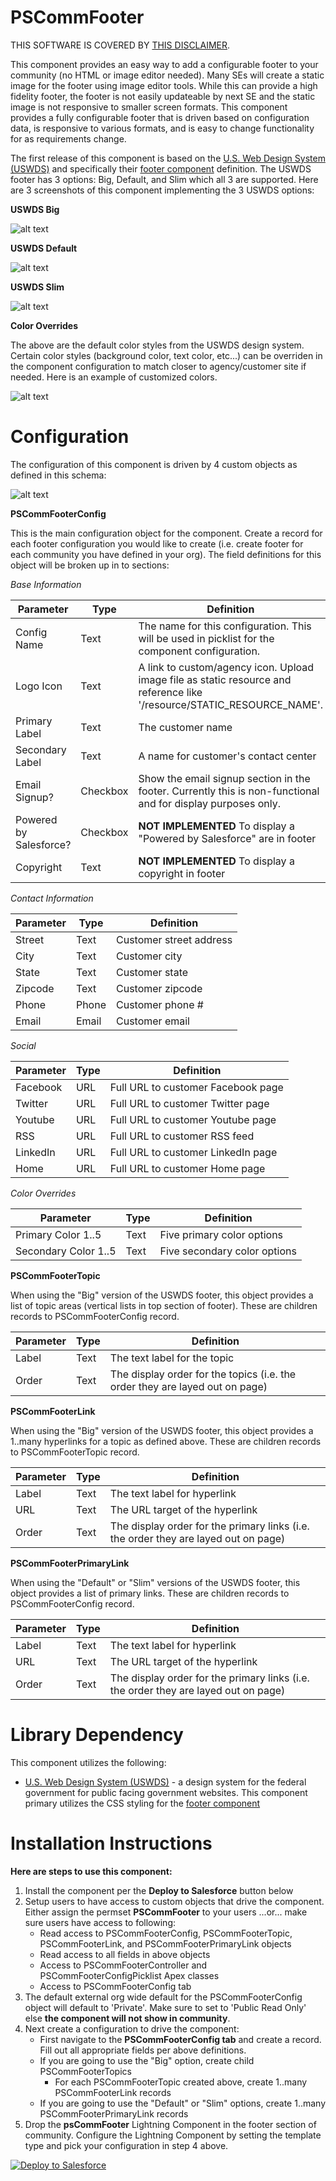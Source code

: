 # PSCommFooter
THIS SOFTWARE IS COVERED BY [THIS DISCLAIMER](https://raw.githubusercontent.com/thedges/Disclaimer/master/disclaimer.txt).

This component provides an easy way to add a configurable footer to your community (no HTML or image editor needed). Many SEs will create a static image for the footer using image editor tools. While this can provide a high fidelity footer, the footer is not easily updateable by next SE and the static image is not responsive to smaller screen formats. This component provides a fully configurable footer that is driven based on configuration data, is responsive to various formats, and is easy to change functionality for as requirements change.

The first release of this component is based on the [U.S. Web Design System (USWDS)](https://designsystem.digital.gov/) and specifically their [footer component](https://designsystem.digital.gov/components/footer/) definition. The USWDS footer has 3 options: Big, Default, and Slim which all 3 are supported. Here are 3 screenshots of this component implementing the 3 USWDS options:

**USWDS Big**

![alt text](https://github.com/thedges/PSCommFooter/blob/master/Footer-Big.png "Footer-Big")

**USWDS Default**

![alt text](https://github.com/thedges/PSCommFooter/blob/master/Footer-Default.png "Footer-Default")

**USWDS Slim**

![alt text](https://github.com/thedges/PSCommFooter/blob/master/Footer-Slim.png "Footer-Slim")

**Color Overrides**

The above are the default color styles from the USWDS design system. Certain color styles (background color, text color, etc...) can be overriden in the component configuration to match closer to agency/customer site if needed. Here is an example of customized colors.

![alt text](https://github.com/thedges/PSCommFooter/blob/master/Footer-Color.png "Footer-Color")

# Configuration

The configuration of this component is driven by 4 custom objects as defined in this schema:

![alt text](https://github.com/thedges/PSCommFooter/blob/master/Footer-Schema.png "Footer-Schema")

**PSCommFooterConfig**

This is the main configuration object for the component. Create a record for each footer configuration you would like to create (i.e. create footer for each community you have defined in your org). The field definitions for this object will be broken up in to sections:

*Base Information* 

| Parameter  | Type | Definition |
| ------------- | ------------- |------------- |
| Config Name | Text | The name for this configuration. This will be used in picklist for the component configuration. |
| Logo Icon | Text | A link to custom/agency icon. Upload image file as static resource and reference like '/resource/STATIC_RESOURCE_NAME'. |
| Primary Label | Text | The customer name |
| Secondary Label | Text | A name for customer's contact center |
| Email Signup? | Checkbox | Show the email signup section in the footer. Currently this is non-functional and for display purposes only. |
| Powered by Salesforce? | Checkbox | **NOT IMPLEMENTED** To display a "Powered by Salesforce" are in footer |
| Copyright | Text | **NOT IMPLEMENTED** To display a copyright in footer |

*Contact Information*

| Parameter  | Type | Definition |
| ------------- | ------------- |------------- |
| Street | Text | Customer street address |
| City | Text | Customer city |
| State | Text | Customer state |
| Zipcode | Text | Customer zipcode |
| Phone | Phone | Customer phone # |
| Email | Email | Customer email |

*Social* 

| Parameter  | Type | Definition |
| ------------- | ------------- |------------- |
| Facebook | URL | Full URL to customer Facebook page |
| Twitter | URL | Full URL to customer Twitter page |
| Youtube | URL | Full URL to customer Youtube page |
| RSS | URL | Full URL to customer RSS feed |
| LinkedIn | URL | Full URL to customer LinkedIn page |
| Home | URL | Full URL to customer Home page |

*Color Overrides*

| Parameter  | Type | Definition |
| ------------- | ------------- |------------- |
| Primary Color 1..5 | Text | Five primary color options |
| Secondary Color 1..5 | Text | Five secondary color options |


**PSCommFooterTopic**

When using the "Big" version of the USWDS footer, this object provides a list of topic areas (vertical lists in top section of footer). These are children records to PSCommFooterConfig record.

| Parameter  | Type | Definition |
| ------------- | ------------- |------------- |
| Label | Text | The text label for the topic |
| Order | Text | The display order for the topics (i.e. the order they are layed out on page) |

**PSCommFooterLink**

When using the "Big" version of the USWDS footer, this object provides a 1..many hyperlinks for a topic as defined above. These are children records to PSCommFooterTopic record.

| Parameter  | Type | Definition |
| ------------- | ------------- |------------- |
| Label | Text | The text label for hyperlink |
| URL | Text | The URL target of the hyperlink |
| Order | Text | The display order for the primary links (i.e. the order they are layed out on page) |

**PSCommFooterPrimaryLink**

When using the "Default" or "Slim" versions of the USWDS footer, this object provides a list of primary links. These are children records to PSCommFooterConfig record.

| Parameter  | Type | Definition |
| ------------- | ------------- |------------- |
| Label | Text | The text label for hyperlink |
| URL | Text | The URL target of the hyperlink |
| Order | Text | The display order for the primary links (i.e. the order they are layed out on page) |

# Library Dependency

This component utilizes the following:
  * [U.S. Web Design System (USWDS)](https://designsystem.digital.gov/) - a design system for the federal government for public facing government websites. This component primary utilizes the CSS styling for the [footer component](https://designsystem.digital.gov/components/footer/)
  
  
# Installation Instructions

<b>Here are steps to use this component:</b>
  1. Install the component per the **Deploy to Salesforce** button below
  2. Setup users to have access to custom objects that drive the component. Either assign the permset **PSCommFooter** to your users  ...or... make sure users have access to following:
     * Read access to PSCommFooterConfig, PSCommFooterTopic, PSCommFooterLink, and PSCommFooterPrimaryLink objects 
     * Read access to all fields in above objects
     * Access to PSCommFooterController and PSCommFooterConfigPicklist Apex classes
     * Access to PSCommFooterConfig tab
  3. The default external org wide default for the PSCommFooterConfig object will default to 'Private'. Make sure to set to 'Public Read Only' else **the component will not show in community**.
  4. Next create a configuration to drive the component:
     * First navigate to the **PSCommFooterConfig tab** and create a record. Fill out all appropriate fields per above definitions.
     * If you are going to use the "Big" option, create child PSCommFooterTopics
       * For each PSCommFooterTopic created above, create 1..many PSCommFooterLink records
     * If you are going to use the "Default" or "Slim" options, create 1..many PSCommFooterPrimaryLink records
  6. Drop the **psCommFooter** Lightning Component in the footer section of community. Configure the Lightning Component by setting the template type and pick your configuration in step 4 above.


<a href="https://githubsfdeploy.herokuapp.com">
  <img alt="Deploy to Salesforce"
       src="https://raw.githubusercontent.com/afawcett/githubsfdeploy/master/deploy.png">
</a>
